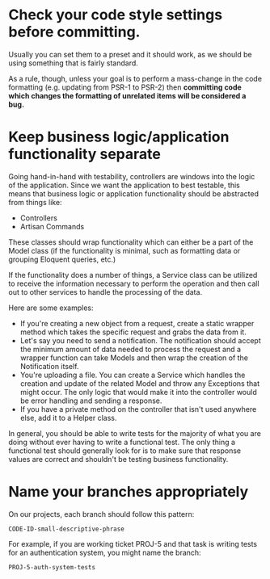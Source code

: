 # Check your code style settings before committing.

Usually you can set them to a preset and it should work, as we should be using something that is fairly standard.

As a rule, though, unless your goal is to perform a mass-change in the code formatting (e.g. updating from PSR-1 to PSR-2) then **committing code which changes the formatting of unrelated items will be considered a bug.**

# Keep business logic/application functionality separate

Going hand-in-hand with testability, controllers are windows into the logic of the application. Since we want the application to best testable, this means that business logic or application functionality should be abstracted from things like:

* Controllers
* Artisan Commands

These classes should wrap functionality which can either be a part of the Model class (if the functionality is minimal, such as formatting data or grouping Eloquent queries, etc.)

If the functionality does a number of things, a Service class can be utilized to receive the information necessary to perform the operation and then call out to other services to handle the processing of the data.

Here are some examples:

* If you're creating a new object from a request, create a static wrapper method which takes the specific request and grabs the data from it.
* Let's say you need to send a notification. The notification should accept the minimum amount of data needed to process the request and a wrapper function can take Models and then wrap the creation of the Notification itself.
* You're uploading a file. You can create a Service which handles the creation and update of the related Model and throw any Exceptions that might occur. The only logic that would make it into the controller would be error handling and sending a response.
* If you have a private method on the controller that isn't used anywhere else, add it to a Helper class.

In general, you should be able to write tests for the majority of what you are doing without ever having to write a functional test. The only thing a functional test should generally look for is to make sure that response values are correct and shouldn't be testing business functionality.

# Name your branches appropriately

On our projects, each branch should follow this pattern:

    CODE-ID-small-descriptive-phrase
    
For example, if you are working ticket PROJ-5 and that task is writing tests for an authentication system, you might name the branch:

    PROJ-5-auth-system-tests

